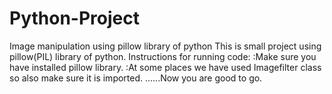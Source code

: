 # Python-Project
Image manipulation using pillow library of python
This is small project using pillow(PIL) library of python.
Instructions for running code:
:Make sure you have installed pillow library.
:At some places we have used Imagefilter class so also make sure it is imported.
......Now you are good to go.
